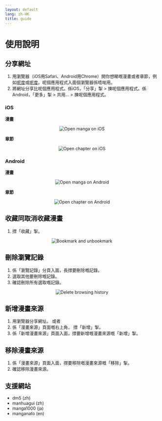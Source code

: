 ```yaml
---
layout: default
lang: zh-HK
title: guide
---
```


# 使用說明

## 分享網址
1. 用瀏覽器（iOS用Safari、Android用Chrome）開你想睇嘅漫畫或者章節，例如[呢度](https://tsuideni-works.github.io/zh-HK/manga.html)或[呢度](https://tsuideni-works.github.io/zh-HK/pages.html)。呢個應用程式入面個瀏覽器係唔啱用。
2. 將網址分享比呢個應用程式。係iOS，「分享」掣 > 揀呢個應用程式。係Android，「更多」掣 > 共用... > 揀呢個應用程式。

### iOS

**漫畫**

<p align="center">
  <img src="https://tsuideni-works.github.io/assets/img/openManga_ios.gif" alt="Open manga on iOS" />
</p>

**章節**

<p align="center">
  <img src="https://tsuideni-works.github.io/assets/img/openChapter_ios.gif" alt="Open chapter on iOS" />
</p>

### Android

**漫畫**

<p align="center">
  <img src="https://tsuideni-works.github.io/assets/img/openManga_android.gif" alt="Open manga on Android" />
</p>

**章節**

<p align="center">
  <img src="https://tsuideni-works.github.io/assets/img/openChapter_android.gif" alt="Open chapter on Android" />
</p>

## 收藏同取消收藏漫畫
1. 㩒「收藏」掣。

<p align="center">
  <img src="https://tsuideni-works.github.io/assets/img/bookmark.gif" alt="Bookmark and unbookmark" />
</p>

## 刪除瀏覽記錄
1. 係「瀏覽記錄」分頁入面，長㩒要刪除嘅記錄。
2. 選取其他要刪除嘅記錄。
3. 確認刪除所有選取嘅記錄。

<p align="center">
  <img src="https://tsuideni-works.github.io/assets/img/deleteHistory.gif" alt="Delete browsing history" />
</p>

## 新增漫畫來源
1. 用瀏覽器分享網址。
或者
1. 係「漫畫來源」頁面嘅右上角， 㩒「新增」掣。
2. 係「新增漫畫來源」頁面入面，㩒要新增嘅漫畫來源嘅「新增」掣。

## 移除漫畫來源
1. 係「漫畫來源」頁面入面，㩒要移除嘅漫畫來源嘅「移除」掣。
2. 確認移除漫畫來源。

## 支援網站
- dm5 (zh)
- manhuagui (zh)
- manga1000 (ja)
- manganato (en)
